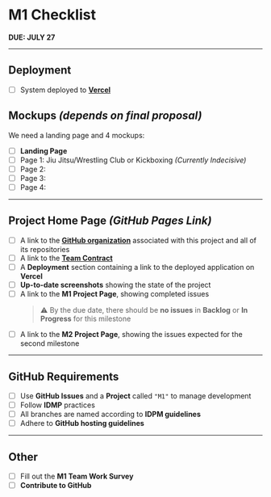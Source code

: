 # M1 Checklist

**DUE: JULY 27**

---

## Deployment
- [ ] System deployed to [**Vercel**](https://courses.ics.hawaii.edu/ics314ss25/modules/deployment/)

## Mockups *(depends on final proposal)*
We need a landing page and 4 mockups:
- [ ] **Landing Page**
- [ ] Page 1: Jiu Jitsu/Wrestling Club or Kickboxing *(Currently Indecisive)*
- [ ] Page 2:
- [ ] Page 3:
- [ ] Page 4:

---

## Project Home Page *(GitHub Pages Link)*

- [ ] A link to the [**GitHub organization**](https://github.com/campus-clubhouse) associated with this project and all of its repositories
- [ ] A link to the [**Team Contract**](https://github.com/campus-clubhouse/campus-clubhouse.github.io/blob/main/teamcontract.md)
- [ ] A **Deployment** section containing a link to the deployed application on **Vercel**
- [ ] **Up-to-date screenshots** showing the state of the project
- [ ] A link to the **M1 Project Page**, showing completed issues  
  > ⚠️ By the due date, there should be **no issues** in **Backlog** or **In Progress** for this milestone
- [ ] A link to the **M2 Project Page**, showing the issues expected for the second milestone

---

## GitHub Requirements

- [ ] Use **GitHub Issues** and a **Project** called `"M1"` to manage development
- [ ] Follow **IDMP** practices
- [ ] All branches are named according to **IDPM guidelines**
- [ ] Adhere to **GitHub hosting guidelines**

---

## Other

- [ ] Fill out the **M1 Team Work Survey**
- [ ] **Contribute to GitHub**
